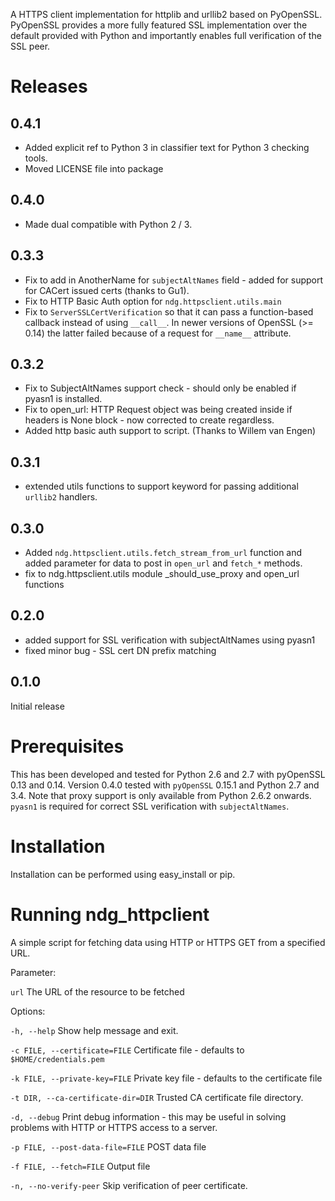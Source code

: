 A HTTPS client implementation for httplib and urllib2 based on
PyOpenSSL.  PyOpenSSL provides a more fully featured SSL implementation over the
default provided with Python and importantly enables full verification of the
SSL peer.

Releases
========
0.4.1
-----
 * Added explicit ref to Python 3 in classifier text for Python 3 checking tools.
 * Moved LICENSE file into package

0.4.0
-----
 * Made dual compatible with Python 2 / 3.
 
0.3.3
-----
 * Fix to add in AnotherName for ``subjectAltNames`` field - added for support for CACert issued
   certs (thanks to Gu1).
 * Fix to HTTP Basic Auth option for ``ndg.httpsclient.utils.main``
 * Fix to ``ServerSSLCertVerification`` so that it can pass a function-based callback instead of using ``__call__``. In newer versions of OpenSSL (>= 0.14) the latter failed because of a request for ``__name__`` attribute.

0.3.2
-----
 * Fix to SubjectAltNames support check - should only be enabled if pyasn1 is 
   installed.
 * Fix to open_url: HTTP Request object was being created inside if headers is 
   None block - now corrected to create regardless.
 * Added http basic auth support to script. (Thanks to Willem van Engen)
 
0.3.1
-----
 * extended utils functions to support keyword for passing additional ``urllib2``
   handlers.

0.3.0
-----
 * Added ``ndg.httpsclient.utils.fetch_stream_from_url`` function and added
   parameter for data to post in ``open_url`` and ``fetch_*`` methods.
 * fix to ndg.httpsclient.utils module _should_use_proxy and open_url functions

0.2.0
-----
 * added support for SSL verification with subjectAltNames using pyasn1
 * fixed minor bug - SSL cert DN prefix matching

0.1.0
-----
Initial release

Prerequisites
=============
This has been developed and tested for Python 2.6 and 2.7 with pyOpenSSL 0.13 
and 0.14.  Version 0.4.0 tested with ``pyOpenSSL`` 0.15.1 and Python 2.7 and 
3.4.  Note that proxy support is only available from Python 2.6.2 onwards.  
``pyasn1`` is required for correct SSL verification with ``subjectAltNames``.

Installation
============
Installation can be performed using easy_install or pip.

Running ndg_httpclient
======================
A simple script for fetching data using HTTP or HTTPS GET from a specified URL.

Parameter:

``url``
  The URL of the resource to be fetched

Options:

``-h, --help``
  Show help message and exit.

``-c FILE, --certificate=FILE``
  Certificate file - defaults to ``$HOME/credentials.pem``

``-k FILE, --private-key=FILE``
  Private key file - defaults to the certificate file

``-t DIR, --ca-certificate-dir=DIR``
  Trusted CA certificate file directory.

``-d, --debug``
  Print debug information - this may be useful in solving problems with HTTP or 
  HTTPS access to a server.
    
``-p FILE, --post-data-file=FILE``
  POST data file
    
``-f FILE, --fetch=FILE``
  Output file
    
``-n, --no-verify-peer``
  Skip verification of peer certificate.
  
